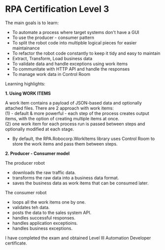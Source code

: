 # RPA Certification Level 3

The main goals is to learn:

- To automate a process where target systems don't have a GUI
- To use the producer - consumer pattern
- To split the robot code into multipble logical pieces for easier maintainance
- To refactor the robot code constantly to keep it tidy and easy to maintain
- Extract, Transform, Load business data
- To validate data and handle exceptions using work items
- To communitate with HTTP API and handle the responses
- To manage work data in Control Room

Learning highlights:

<b>1. Using WORK ITEMS</b>

A work item contains a payload of JSON-based data and optionally attached files.
There are 2 approach with work items:<br/>
(1) - default & more powerful - each step of the process creates output items, with the option of creating multiple items at once.<br/>
(2) one work item for each process run is passed between steps and optionally modified at each stage. <br/>

- By default, the RPA.Robocorp.WorkItems library uses Control Room to store the work items and pass them between steps.<br/>

<b>2. Producer - Consumer model </b>

The producer robot<br/>

- downloads the raw traffic data.
- transforms the raw data into a business data format.
- saves the business data as work items that can be consumed later.

The consumer robot<br/>

- loops all the work items one by one.
- validates teh data.
- posts the data to the sales system API.
- handles successful responses.
- handles application exceptioins.
- handles business exceptions.

I have completed the exam and obtained Level III Automation Developer certificate.
